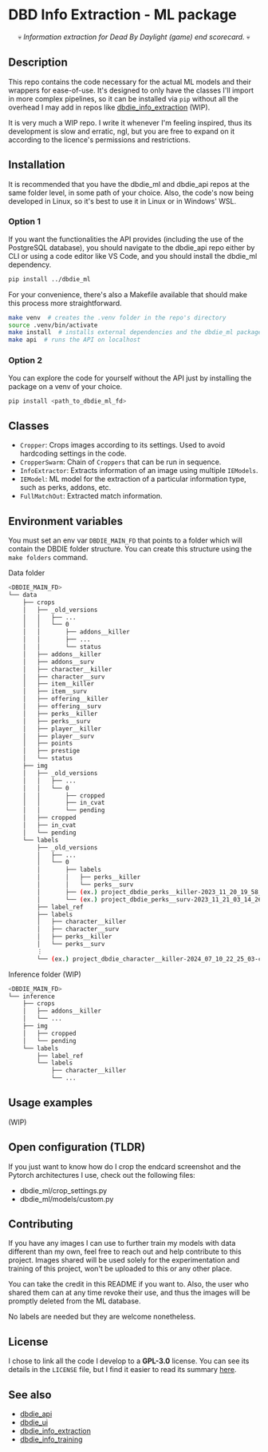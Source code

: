 # DBD Info Extraction - ML package

<center>💀 <i>Information extraction for Dead By Daylight (game) end scorecard.</i> 💀</center>

## Description

This repo contains the code necessary for the actual ML models and their wrappers for ease-of-use. It's designed to only have the classes I'll import in more complex pipelines, so it can be installed via `pip` without all the overhead I may add in repos like [dbdie_info_extraction](https://github.com/trOOnies/dbd_info_extraction) (WIP).

It is very much a WIP repo. I write it whenever I'm feeling inspired, thus its development is slow and erratic, ngl, but you are free to expand on it according to the licence's permissions and restrictions.

## Installation

It is recommended that you have the dbdie_ml and dbdie_api repos at the same folder level, in some path of your choice. Also, the code's now being developed in Linux, so it's best to use it in Linux or in Windows' WSL.

### Option 1

If you want the functionalities the API provides (including the use of the PostgreSQL database), you should navigate to the dbdie_api repo either by CLI or using a code editor like VS Code, and you should install the dbdie_ml dependency.

```bash
pip install ../dbdie_ml
```

For your convenience, there's also a Makefile available that should make this process more straightforward.

```bash
make venv  # creates the .venv folder in the repo's directory
source .venv/bin/activate
make install  # installs external dependencies and the dbdie_ml package
make api  # runs the API on localhost
```

### Option 2

You can explore the code for yourself without the API just by installing the package on a venv of your choice.

```bash
pip install <path_to_dbdie_ml_fd>
```

## Classes

- `Cropper`: Crops images according to its settings. Used to avoid hardcoding settings in the code.
- `CropperSwarm`: Chain of `Croppers` that can be run in sequence.
- `InfoExtractor`: Extracts information of an image using multiple `IEModels`.
- `IEModel`: ML model for the extraction of a particular information type, such as perks, addons, etc.
- `FullMatchOut`: Extracted match information.

## Environment variables

You must set an env var `DBDIE_MAIN_FD` that points to a folder which will contain the DBDIE folder structure.
You can create this structure using the `make folders` command.

Data folder
```bash
<DBDIE_MAIN_FD>
└── data
    ├── crops
    │   ├── _old_versions
    │   │   ├── ...
    │   │   └── 0
    │   │       ├── addons__killer
    │   │       ├── ...
    │   │       └── status
    │   ├── addons__killer
    │   ├── addons__surv
    │   ├── character__killer
    │   ├── character__surv
    │   ├── item__killer
    │   ├── item__surv
    │   ├── offering__killer
    │   ├── offering__surv
    │   ├── perks__killer
    │   ├── perks__surv
    │   ├── player__killer
    │   ├── player__surv
    │   ├── points
    │   ├── prestige
    │   └── status
    ├── img
    │   ├── _old_versions
    │   │   ├── ...
    │   │   └── 0
    │   │       ├── cropped
    │   │       ├── in_cvat
    │   │       └── pending
    │   ├── cropped
    │   ├── in_cvat
    │   └── pending
    └── labels
        ├── _old_versions
        │   ├── ...
        │   └── 0
        │       ├── labels
        │       │   ├── perks__killer
        │       │   └── perks__surv
        │       ├── (ex.) project_dbdie_perks__killer-2023_11_20_19_58_04-cvat for images 1.1
        │       └── (ex.) project_dbdie_perks__surv-2023_11_21_03_14_26-cvat for images 1.1
        ├── label_ref
        ├── labels
        │   ├── character__killer
        │   ├── character__surv
        │   ├── perks__killer
        │   └── perks__surv
        ⋮
        └── (ex.) project_dbdie_character__killer-2024_07_10_22_25_03-cvat for images 1.1
```

Inference folder (WIP)
```bash
<DBDIE_MAIN_FD>
└── inference
    ├── crops
    │   ├── addons__killer
    │   └── ...
    ├── img
    │   ├── cropped
    │   └── pending
    └── labels
        ├── label_ref
        └── labels
            ├── character__killer
            └── ...
```

## Usage examples

(WIP)

## Open configuration (TLDR)

If you just want to know how do I crop the endcard screenshot and the Pytorch architectures I use, check out the following files:

- dbdie_ml/crop_settings.py
- dbdie_ml/models/custom.py

## Contributing

If you have any images I can use to further train my models with data different than my own, feel free to reach out and help contribute to this project.
Images shared will be used solely for the experimentation and training of this project, won't be uploaded to this or any other place.

You can take the credit in this README if you want to. Also, the user who shared them can at any time revoke their use, and thus the images will be promptly deleted from the ML database.

No labels are needed but they are welcome nonetheless.

## License

I chose to link all the code I develop to a **GPL-3.0** license. You can see its details in the `LICENSE` file, but I find it easier to read its summary [here](https://choosealicense.com/licenses/gpl-3.0/).

## See also

- [dbdie_api](https://github.com/trOOnies/dbdie_api)
- [dbdie_ui](https://github.com/trOOnies/dbdie_ui)
- [dbdie_info_extraction](https://github.com/trOOnies/dbd_info_extraction)
- [dbdie_info_training](https://github.com/trOOnies/dbd_info_training)
